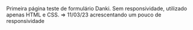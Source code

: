 Primeira página teste de formulário Danki. Sem responsividade, utilizado apenas HTML e CSS.
=> 11/03/23 acrescentando um pouco de responsividade
